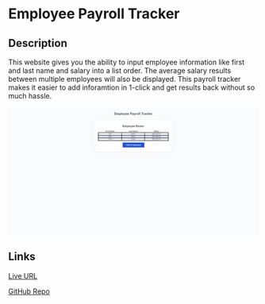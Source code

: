 # Employee Payroll Tracker

## Description

This website gives you the ability to input employee information like first and last name and salary into a list order. The average salary results between multiple employees will also be displayed. This payroll tracker makes it easier to add inforamtion in 1-click and get results back without so much hassle.       


![alt text](Assets/Employee-Payroll-Tracker-Page.png)

## Links

[Live URL](https://xjellybeanx.github.io/js-employee-payroll-tracker/)

[GitHub Repo](https://github.com/xJellybeanx/js-employee-payroll-tracker.git)